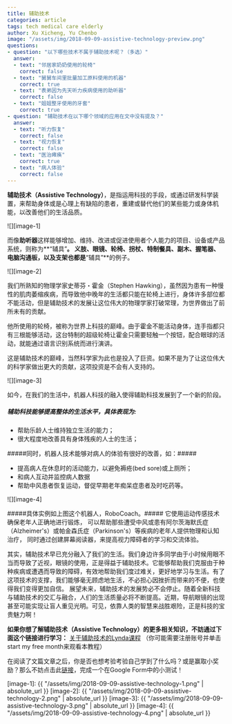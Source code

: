 ```yaml
---
title: 辅助技术
categories: article
tags: tech medical care elderly
author: Xu Xicheng, Yu Chenbo
image: "/assets/img/2018-09-09-assistive-technology-preview.png"
questions:
- question: "以下哪些技术不属于辅助技术呢？（多选）"
  answer:
  - text: "邻居家奶奶使用的轮椅"
    correct: false
  - text: "舅舅车间里批量加工原料使用的机器"
    correct: true
  - text: "表弟因为先天听力疾病使用的助听器"
    correct: false
  - text: "姐姐整牙使用的牙套"
    correct: true
- question: "辅助技术在以下哪个领域的应用在文中没有提及？"
  answer:
  - text: "听力恢复"
    correct: false
  - text: "视力恢复"
    correct: false
  - text: "医治瘫痪"
    correct: true
  - text: "病人体验"
    correct: false
---
```


**辅助技术（Assistive Technology）**，是指运用科技的手段，或通过研发科学装置，来帮助身体或是心理上有缺陷的患者，重建或替代他们的某些能力或身体机能，以改善他们的生活品质。

![][image-1]

而像**助听器**这样能够增加、维持、改进或促进使用者个人能力的项目、设备或产品系统，则称为**“辅具”**。 义肢、眼镜、轮椅、拐杖、特制餐具、副木、握笔器、电脑沟通板，以及支架也都是**“辅具”**的例子。

![][image-2]

我们所熟知的物理学家史蒂芬・霍金（Stephen Hawking），虽然因为患有一种慢性的肌肉萎缩疾病，而导致他中晚年的生活都只能在轮椅上进行，身体许多部位都不能活动，但是辅助技术的发展让这位伟大的物理学家打破常理，为世界做出了前所未有的贡献。

他所使用的轮椅，被称为世界上科技的巅峰。由于霍金不能活动身体，连手指都只有三根能够活动，这台特制的超级轮椅让霍金只需要轻触一个按钮，配合眼球的活动，就能通过语言识别系统而进行演讲。

这是辅助技术的巅峰，当然科学家为此也是投入了巨资。如果不是为了让这位伟大的科学家做出更大的贡献，这项投资是不会有人支持的。

![][image-3]

如今，在我们的生活中，机器人科技的融入使得辅助科技发展到了一个新的阶段。


##### 辅助科技能够提高整体的生活水平，具体表现为: #####

- 帮助乐龄人士维持独立生活的能力；
- 很大程度地改善具有身体残疾的人士的生活；

#####同时，机器人技术能够对病人的体验有很好的改善，如：#####
- 提高病人在休息时的活动能力，以避免褥疮(bed sore)或上厕所；
- 和病人互动并监控病人数据
- 帮助中风患者恢复运动，督促早期老年痴呆症患者及时吃药等。

![][image-4]

#####具体实例如上图这个机器人，RoboCoach。#####
它使用运动传感技术确保老年人正确地进行锻炼，
可以帮助那些遭受中风或患有阿尔茨海默氏症（Alzheimer's）或帕金森氏症（Parkinson's）等疾病的老年人提供物理和认知治疗，
同时通过创建屏幕阅读器，来提高视力障碍者的学习和交流体验。


其实，辅助技术早已充分融入了我们的生活。我们身边许多同学由于小时候用眼不当而导致了近视，眼镜的使用，正是得益于辅助技术。它能够帮助我们克服由于种种疾病或遭遇而导致的障碍，有效地帮助我们度过难关，更好地学习与生活。有了这项技术的支撑，我们能够毫无顾虑地生活，不必担心因挫折而带来的不便，也使得我们变得更加自信。
展望未来，辅助技术的发展势必不会停止。随着全新科技与辅助技术的交汇与融合，人们的生活质量必将不断提高。近期，导航眼镜的出现甚至可能实现让盲人重见光明。可见，依靠人类的智慧来战胜艰险，正是科技的宝贵魅力啊！

**如果你想了解辅助技术（Assistive Technology）的更多相关知识，不妨通过下面这个链接进行学习：**
[关于辅助技术的Lynda课程](https://www.lynda.com/Higher-Education-tutorials/What-assistive-technology/461908/501872-4.html) （你可能需要注册账号并单击start my free month来观看本教程）

在阅读了文篇文章之后，你是否也想考验考验自己学到了什么吗？或是赢取小奖励？那么不妨点击此[链接](https://docs.google.com/forms/d/e/1FAIpQLSdBdgSZvUTMQ3iMIg4_pvj5rDM2Kskloas-gLsOghxgXn0iUw/viewform?usp=sf_link)，完成一个在Google Form中的小测试！

[image-1]: {{ "/assets/img/2018-09-09-assistive-technology-1.png" | absolute_url }}
[image-2]: {{ "/assets/img/2018-09-09-assistive-technology-2.png" | absolute_url }}
[image-3]: {{ "/assets/img/2018-09-09-assistive-technology-3.png" | absolute_url }}
[image-4]: {{ "/assets/img/2018-09-09-assistive-technology-4.png" | absolute_url }}
